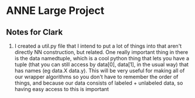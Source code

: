 
# ANNE Large Project

## Notes for Clark

1. I created a util.py file that I intend to put a lot of things into that aren't directly NN construction, but related.
One really important thing in there is the data namedtuple, which is a cool python thing that lets you have a tuple
(that you can still access by data[0], data[1], in the usual way) that has names (eg data.X data.y). This will be
very useful for making all of our wrapper algorithms so you don't have to remember the order of things, and because
our data consists of labeled + unlabeled data, so having easy access to this is important